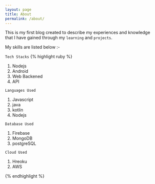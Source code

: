 ```yaml
---
layout: page
title: About
permalink: /about/
---
```


<!-- This is the base Jekyll theme. You can find out more info about customizing your Jekyll theme, as well as basic Jekyll usage documentation at [jekyllrb.com](https://jekyllrb.com/)

You can find the source code for Minima at GitHub:
[jekyll][jekyll-organization] /
[minima](https://github.com/jekyll/minima)

You can find the source code for Jekyll at GitHub:
[jekyll][jekyll-organization] /
[jekyll](https://github.com/jekyll/jekyll)


[jekyll-organization]: https://github.com/jekyll -->

This is my first blog created to describe my experiences and knowledge that I have gained through my `learning` and `projects`.

My skills are listed below :-

`Tech Stacks`
{% highlight ruby %}
1. Nodejs
2. Android
3. Web Backened
5. API

`Languages Used`
1. Javascript
2. java
3. kotlin
4. Nodejs

`Database Used`
1. Firebase
2. MongoDB
3. postgreSQL

`Cloud Used`
1. Hreoku
2. AWS

{% endhighlight %}




